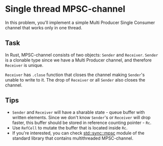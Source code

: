 # Single thread MPSC-channel

In this problem, you'll implement a simple Multi Producer Single Consumer channel that works only in one thread.

## Task

In Rust, MPSC-channel consists of two objects: `Sender` and `Receiver`. `Sender` is a clonable type since we have a Multi Producer channel, and therefore `Receiver` is unique.

`Receiver` has `.close` function that closes the channel making `Sender`'s unable to write to it. The drop of `Receiver` or all `Sender` also closes the channel.

## Tips

- `Sender` and `Receiver` will have a sharable state - queue buffer with written elements. Since we don't know `Sender`'s or `Receiver` will drop faster, this buffer should be stored in reference counting pointer - `Rc`.
- Use `RefCell` to mutate the buffer that is located inside `Rc`.
- If you're interested, you can check [std::sync::mpsc](https://doc.rust-lang.org/std/sync/mpsc/) module of the standard library that contains multithreaded MPSC-channel.
